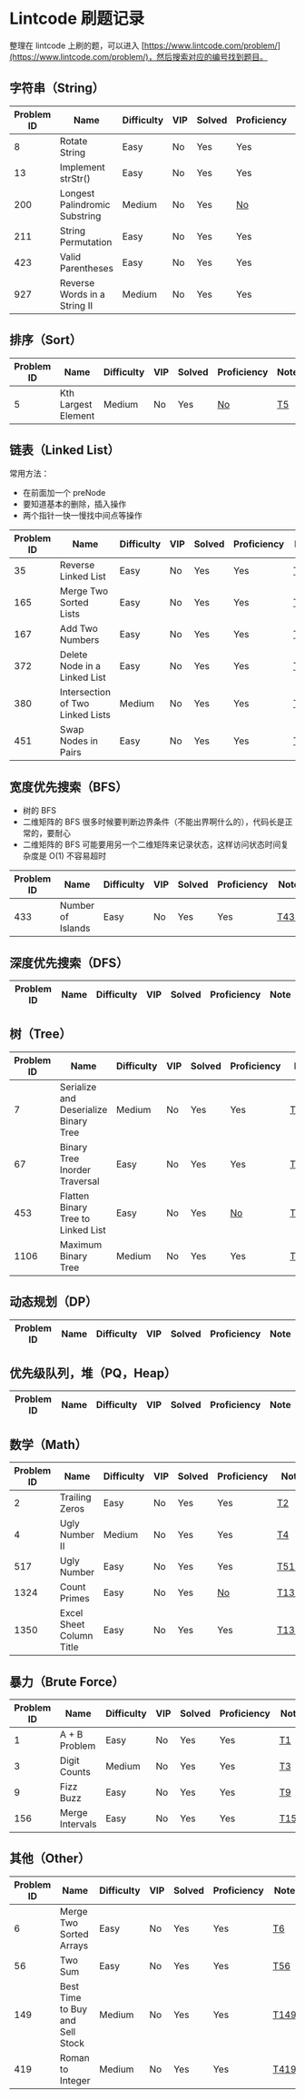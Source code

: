 # Lintcode 刷题记录

整理在 lintcode 上刷的题，可以进入 [https://www.lintcode.com/problem/](https://www.lintcode.com/problem/)，然后搜索对应的编号找到题目。

## 字符串（String）
| Problem ID | Name | Difficulty | VIP | Solved | Proficiency | Note |
| ------ | ------ | ------ | ------ | ------ | ------ | ------ |
| 8 | Rotate String | Easy | No | Yes | Yes | [T8](https://github.com/draftbk/Algorithm/blob/master/Notes/T8.%20Rotate%20String.md) |
| 13 | Implement strStr() | Easy | No | Yes | Yes | [T13](https://github.com/draftbk/Algorithm/blob/master/Notes/T13.%20Implement%20strStr().md) |
| 200 | Longest Palindromic Substring | Medium | No | Yes | [No]() | [T200](https://github.com/draftbk/Algorithm/blob/master/Notes/T200.%20Longest%20Palindromic%20Substring.md)|
| 211 | String Permutation | Easy | No | Yes | Yes | [T211](https://github.com/draftbk/Algorithm/blob/master/Notes/T211.%20String%20Permutation.md) |
| 423 |Valid Parentheses | Easy | No | Yes | Yes | [T423](https://github.com/draftbk/Algorithm/blob/master/Notes/T423.%20Valid%20Parentheses.md) |
| 927 | Reverse Words in a String II | Medium | No | Yes | Yes | [T927](https://github.com/draftbk/Algorithm/blob/master/Notes/T927.%20Reverse%20Words%20in%20a%20String%20II.md) |

## 排序（Sort）
| Problem ID | Name | Difficulty | VIP | Solved | Proficiency | Note |
| ------ | ------ | ------ | ------ | ------ | ------ | ------ |
| 5 | Kth Largest Element | Medium | No | Yes | [No]() | [T5](https://github.com/draftbk/Algorithm/blob/master/Notes/T5.%20Kth%20Largest%20Element.md) |

## 链表（Linked List）

常用方法：

- 在前面加一个 preNode
- 要知道基本的删除，插入操作
- 两个指针一快一慢找中间点等操作

| Problem ID | Name | Difficulty | VIP | Solved | Proficiency | Note |
| ------ | ------ | ------ | ------ | ------ | ------ | ------ |
| 35 | Reverse Linked List | Easy | No | Yes | Yes | [T35](https://github.com/draftbk/Algorithm/blob/master/Notes/T35.%20Reverse%20Linked%20List.md) |
| 165 | Merge Two Sorted Lists | Easy | No | Yes | Yes | [T165](https://github.com/draftbk/Algorithm/blob/master/Notes/T165.%20Merge%20Two%20Sorted%20Lists.md) |
| 167 | Add Two Numbers | Easy | No | Yes | Yes | [T167](https://github.com/draftbk/Algorithm/blob/master/Notes/T167.%20Add%20Two%20Numbers.md) |
| 372 | Delete Node in a Linked List | Easy | No | Yes | Yes | [T372](https://github.com/draftbk/Algorithm/blob/master/Notes/T372.%20Delete%20Node%20in%20a%20Linked%20List.md) |
| 380 | Intersection of Two Linked Lists | Medium | No | Yes | Yes | [T380](https://github.com/draftbk/Algorithm/blob/master/Notes/T380.%20Intersection%20of%20Two%20Linked%20Lists.md) |
| 451 | Swap Nodes in Pairs | Easy | No | Yes | Yes | [T451](https://github.com/draftbk/Algorithm/blob/master/Notes/T451.%20Swap%20Nodes%20in%20Pairs.md) |


## 宽度优先搜索（BFS）

- 树的 BFS
- 二维矩阵的 BFS 很多时候要判断边界条件（不能出界啊什么的），代码长是正常的，要耐心
- 二维矩阵的 BFS 可能要用另一个二维矩阵来记录状态，这样访问状态时间复杂度是 O(1) 不容易超时

| Problem ID | Name | Difficulty | VIP | Solved | Proficiency | Note |
| ------ | ------ | ------ | ------ | ------ | ------ | ------ |
| 433 | Number of Islands | Easy | No | Yes | Yes | [T433](https://github.com/draftbk/Algorithm/blob/master/Notes/T433.%20Number%20of%20Islands.md) |

## 深度优先搜索（DFS）
| Problem ID | Name | Difficulty | VIP | Solved | Proficiency | Note |
| ------ | ------ | ------ | ------ | ------ | ------ | ------ |

## 树（Tree）

| Problem ID | Name | Difficulty | VIP | Solved | Proficiency | Note |
| ------ | ------ | ------ | ------ | ------ | ------ | ------ |
| 7 | Serialize and Deserialize Binary Tree | Medium | No | Yes | Yes | [T7](https://github.com/draftbk/Algorithm/blob/master/Notes/T7.%20Serialize%20and%20Deserialize%20Binary%20Tree.md) |
| 67 | Binary Tree Inorder Traversal | Easy | No | Yes | Yes | [T67](https://github.com/draftbk/Algorithm/blob/master/Notes/T67.%20Binary%20Tree%20Inorder%20Traversal.md) |
| 453 | Flatten Binary Tree to Linked List | Easy | No | Yes | [No]() | [T453](https://github.com/draftbk/Algorithm/blob/master/Notes/T453.%20Flatten%20Binary%20Tree%20to%20Linked%20List.md) |
| 1106 | Maximum Binary Tree | Medium | No | Yes | Yes | [T1106](https://github.com/draftbk/Algorithm/blob/master/Notes/T1106.%20Maximum%20Binary%20Tree.md) |

## 动态规划（DP）
| Problem ID | Name | Difficulty | VIP | Solved | Proficiency | Note |
| ------ | ------ | ------ | ------ | ------ | ------ | ------ |

## 优先级队列，堆（PQ，Heap）
| Problem ID | Name | Difficulty | VIP | Solved | Proficiency | Note |
| ------ | ------ | ------ | ------ | ------ | ------ | ------ |

## 数学（Math）

| Problem ID | Name | Difficulty | VIP | Solved | Proficiency | Note |
| ------ | ------ | ------ | ------ | ------ | ------ | ------ |
| 2 | Trailing Zeros | Easy | No | Yes | Yes | [T2](https://github.com/draftbk/Algorithm/blob/master/Notes/T2.%20Trailing%20Zeros.md) |
| 4 | Ugly Number II | Medium | No | Yes | Yes | [T4](https://github.com/draftbk/Algorithm/blob/master/Notes/T4.%20Ugly%20Number%20II.md) |
| 517 | Ugly Number | Easy | No | Yes | Yes | [T517](https://github.com/draftbk/Algorithm/blob/master/Notes/T517.%20Ugly%20Number.md) |
| 1324 | Count Primes | Easy | No | Yes | [No]() | [T1324](https://github.com/draftbk/Algorithm/blob/master/Notes/T1324.%20Count%20Primes.md) |
| 1350 | Excel Sheet Column Title | Easy | No | Yes | Yes | [T1350](https://github.com/draftbk/Algorithm/blob/master/Notes/T1350.%20Excel%20Sheet%20Column%20Title.md) |

## 暴力（Brute Force）

| Problem ID | Name | Difficulty | VIP | Solved | Proficiency | Note |
| ------ | ------ | ------ | ------ | ------ | ------ | ------ |
| 1 | A + B Problem | Easy | No | Yes | Yes | [T1](https://github.com/draftbk/Algorithm/blob/master/Notes/T1.%20A%20%2B%20B%20Problem.md) |
| 3 | Digit Counts | Medium | No | Yes | Yes | [T3](https://github.com/draftbk/Algorithm/blob/master/Notes/T3.%20Digit%20Counts.md) |
| 9 | Fizz Buzz | Easy | No | Yes | Yes | [T9](https://github.com/draftbk/Algorithm/blob/master/Notes/T9.%20Fizz%20Buzz.md) |
| 156 | Merge Intervals | Easy | No | Yes | Yes | [T156](https://github.com/draftbk/Algorithm/blob/master/Notes/T156.%20Merge%20Intervals.md) |

## 其他（Other）

| Problem ID | Name | Difficulty | VIP | Solved | Proficiency | Note |
| ------ | ------ | ------ | ------ | ------ | ------ | ------ |
| 6 | Merge Two Sorted Arrays | Easy | No | Yes | Yes | [T6](https://github.com/draftbk/Algorithm/blob/master/Notes/T6.%20Merge%20Two%20Sorted%20Arrays.md) |
| 56 | Two Sum | Easy | No | Yes | Yes | [T56](https://github.com/draftbk/Algorithm/blob/master/Notes/T56.%20Two%20Sum.md) |
| 149 | Best Time to Buy and Sell Stock | Medium | No | Yes | Yes | [T149](https://github.com/draftbk/Algorithm/blob/master/Notes/T149.%20Best%20Time%20to%20Buy%20and%20Sell%20Stock.md) |
| 419 | Roman to Integer | Medium | No | Yes | Yes | [T419](https://github.com/draftbk/Algorithm/blob/master/Notes/T419.%20Roman%20to%20Integer.md) |
